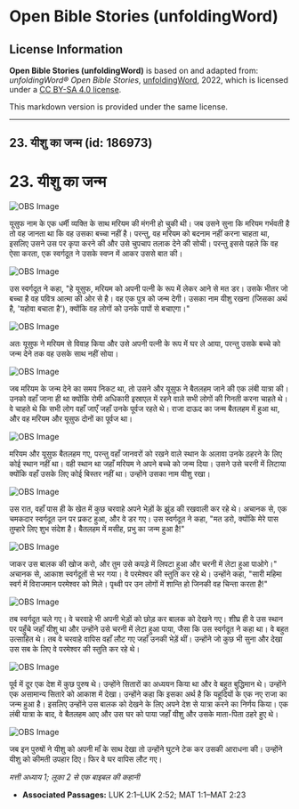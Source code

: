 # Open Bible Stories (unfoldingWord)

## License Information

**Open Bible Stories (unfoldingWord)** is based on and adapted from: _unfoldingWord® Open Bible Stories_, [unfoldingWord](https://unfoldingword.org/utw), 2022, which is licensed under a [CC BY-SA 4.0 license](https://creativecommons.org/licenses/by-sa/4.0/legalcode.en).

This markdown version is provided under the same license.



--------------------------------

## 23. यीशु का जन्म (id: 186973)

23\. यीशु का जन्म
=================

![OBS Image](https://cdn.aquifer.bible/aquifer-content/resources/UWOBS/jpg/360px/obs-en-23-01.jpg)

यूसुफ नाम के एक धर्मी व्यक्ति के साथ मरियम की मंगनी हो चुकी थी। जब उसने सुना कि मरियम गर्भवती है तो वह जानता था कि वह उसका बच्चा नहीं है। परन्तु, वह मरियम को बदनाम नहीं करना चाहता था, इसलिए उसने उस पर कृपा करने की और उसे चुपचाप तलाक देने की सोची। परन्तु इससे पहले कि वह ऐसा करता, एक स्वर्गदूत ने उसके स्वप्न में आकर उससे बात की।

![OBS Image](https://cdn.aquifer.bible/aquifer-content/resources/UWOBS/jpg/360px/obs-en-23-02.jpg)

उस स्वर्गदूत ने कहा, "हे यूसुफ, मरियम को अपनी पत्नी के रूप में लेकर आने से मत डर। उसके भीतर जो बच्चा है वह पवित्र आत्मा की ओर से है। वह एक पुत्र को जन्म देगी। उसका नाम यीशु रखना (जिसका अर्थ है, 'यहोवा बचाता है'), क्योंकि वह लोगों को उनके पापों से बचाएगा।"

![OBS Image](https://cdn.aquifer.bible/aquifer-content/resources/UWOBS/jpg/360px/obs-en-23-03.jpg)

अतः यूसुफ ने मरियम से विवाह किया और उसे अपनी पत्नी के रूप में घर ले आया, परन्तु उसके बच्चे को जन्म देने तक वह उसके साथ नहीं सोया।

![OBS Image](https://cdn.aquifer.bible/aquifer-content/resources/UWOBS/jpg/360px/obs-en-23-04.jpg)

जब मरियम के जन्म देने का समय निकट था, तो उसने और यूसुफ ने बैतलहम जाने की एक लंबी यात्रा की। उनको वहाँ जाना ही था क्योंकि रोमी अधिकारी इस्राएल में रहने वाले सभी लोगों की गिनती करना चाहते थे। वे चाहते थे कि सभी लोग वहाँ जाएँ जहाँ उनके पूर्वज रहते थे। राजा दाऊद का जन्म बैतलहम में हुआ था, और वह मरियम और यूसुफ दोनों का पूर्वज था।

![OBS Image](https://cdn.aquifer.bible/aquifer-content/resources/UWOBS/jpg/360px/obs-en-23-05.jpg)

मरियम और यूसुफ बैतलहम गए, परन्तु वहाँ जानवरों को रखने वाले स्थान के अलावा उनके ठहरने के लिए कोई स्थान नहीं था। वही स्थान था जहाँ मरियम ने अपने बच्चे को जन्म दिया। उसने उसे चरनी में लिटाया क्योंकि वहाँ उसके लिए कोई बिस्तर नहीं था। उन्होंने उसका नाम यीशु रखा।

![OBS Image](https://cdn.aquifer.bible/aquifer-content/resources/UWOBS/jpg/360px/obs-en-23-06.jpg)

उस रात, वहाँ पास ही के खेत में कुछ चरवाहे अपने भेड़ों के झुंड की रखवाली कर रहे थे। अचानक से, एक चमकदार स्वर्गदूत उन पर प्रकट हुआ, और वे डर गए। उस स्वर्गदूत ने कहा, "मत डरो, क्योंकि मेरे पास तुम्हारे लिए शुभ संदेश है। बैतलहम में मसीह, प्रभु का जन्म हुआ है!"

![OBS Image](https://cdn.aquifer.bible/aquifer-content/resources/UWOBS/jpg/360px/obs-en-23-07.jpg)

जाकर उस बालक की खोज करो, और तुम उसे कपड़े में लिपटा हुआ और चरनी में लेटा हुआ पाओगे।" अचानक से, आकाश स्वर्गदूतों से भर गया। वे परमेश्वर की स्तुति कर रहे थे। उन्होंने कहा, "सारी महिमा स्वर्ग में विराजमान परमेश्वर को मिले। पृथ्वी पर उन लोगों में शान्ति हो जिनकी वह चिन्ता करता है!"

![OBS Image](https://cdn.aquifer.bible/aquifer-content/resources/UWOBS/jpg/360px/obs-en-23-08.jpg)

तब स्वर्गदूत चले गए। वे चरवाहे भी अपनी भेड़ों को छोड़ कर बालक को देखने गए। शीघ्र ही वे उस स्थान पर पहुँचे जहाँ यीशु था और उन्होंने उसे चरनी में लेटा हुआ पाया, जैसा कि उस स्वर्गदूत ने कहा था। वे बहुत उत्साहित थे। तब वे चरवाहे वापिस वहाँ लौट गए जहाँ उनकी भेड़ें थीं। उन्होंने जो कुछ भी सुना और देखा उस सब के लिए वे परमेश्वर की स्तुति कर रहे थे।

![OBS Image](https://cdn.aquifer.bible/aquifer-content/resources/UWOBS/jpg/360px/obs-en-23-09.jpg)

पूर्व में दूर एक देश में कुछ पुरुष थे। उन्होंने सितारों का अध्ययन किया था और वे बहुत बुद्धिमान थे। उन्होंने एक असामान्य सितारे को आकाश में देखा। उन्होंने कहा कि इसका अर्थ है कि यहूदियों के एक नए राजा का जन्म हुआ है। इसलिए उन्होंने उस बालक को देखने के लिए अपने देश से यात्रा करने का निर्णय किया। एक लंबी यात्रा के बाद, वे बैतलहम आए और उस घर को पाया जहाँ यीशु और उसके माता\-पिता ठहरे हुए थे।

![OBS Image](https://cdn.aquifer.bible/aquifer-content/resources/UWOBS/jpg/360px/obs-en-23-10.jpg)

जब इन पुरुषों ने यीशु को अपनी माँ के साथ देखा तो उन्होंने घुटने टेक कर उसकी आराधना की। उन्होंने यीशु को कीमती उपहार दिए। फिर वे घर वापिस लौट गए।

*मत्ती अध्याय 1; लूका 2 से एक बाइबल की कहानी*

* **Associated Passages:** LUK 2:1–LUK 2:52; MAT 1:1–MAT 2:23

